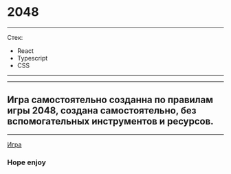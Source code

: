 # 2048

---

Стек:
* React
* Typescript
* CSS
  
---

---

## Игра самостоятельно созданна по правилам игры 2048, создана самостоятельно, без вспомогательных инструментов и ресурсов.

---

[Игра](https://thainlao.github.io/2048/)

### Hope enjoy
